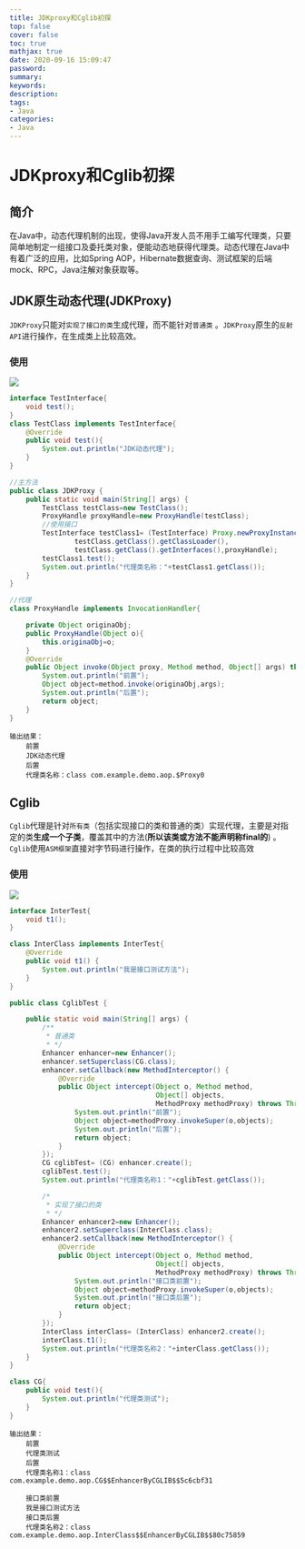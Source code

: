 ```yaml
---
title: JDKproxy和Cglib初探
top: false
cover: false
toc: true
mathjax: true
date: 2020-09-16 15:09:47
password:
summary:
keywords:
description:
tags:
- Java
categories:
- Java
---
```


# JDKproxy和Cglib初探



## 简介

在Java中，动态代理机制的出现，使得Java开发人员不用手工编写代理类，只要简单地制定一组接口及委托类对象，便能动态地获得代理类。动态代理在Java中有着广泛的应用，比如Spring AOP，Hibernate数据查询、测试框架的后端mock、RPC，Java注解对象获取等。

## JDK原生动态代理(JDKProxy)

`JDKProxy`只能对`实现了接口的类`生成代理，而不能针对`普通类` 。`JDKProxy`原生的`反射API`进行操作，在生成类上比较高效。

### 使用

![](https://cdn.jsdelivr.net/gh/greycodee/images@main/images/2021/10/08/20200729000830.png)

```java
interface TestInterface{
    void test();
}
class TestClass implements TestInterface{
    @Override
    public void test(){
        System.out.println("JDK动态代理");
    }
}

//主方法
public class JDKProxy {
    public static void main(String[] args) {
        TestClass testClass=new TestClass();
        ProxyHandle proxyHandle=new ProxyHandle(testClass);
        //使用接口
        TestInterface testClass1= (TestInterface) Proxy.newProxyInstance(
                testClass.getClass().getClassLoader(),
                testClass.getClass().getInterfaces(),proxyHandle);
        testClass1.test();
        System.out.println("代理类名称："+testClass1.getClass());
    }
}

//代理
class ProxyHandle implements InvocationHandler{

    private Object originaObj;
    public ProxyHandle(Object o){
        this.originaObj=o;
    }
    @Override
    public Object invoke(Object proxy, Method method, Object[] args) throws Throwable {
        System.out.println("前置");
        Object object=method.invoke(originaObj,args);
        System.out.println("后置");
        return object;
    }
}
```

```
输出结果：
	前置
    JDK动态代理
    后置
    代理类名称：class com.example.demo.aop.$Proxy0
```



## Cglib

`Cglib`代理是针对`所有类`（包括实现接口的类和普通的类）实现代理，主要是对指定的类**生成一个子类**，覆盖其中的方法(**所以该类或方法不能声明称final的**) 。`Cglib`使用`ASM框架`直接对字节码进行操作，在类的执行过程中比较高效

### 使用

![](https://cdn.jsdelivr.net/gh/greycodee/images@main/images/2021/10/08/20200729001250.png)

```java
interface InterTest{
    void t1();
}

class InterClass implements InterTest{
    @Override
    public void t1() {
        System.out.println("我是接口测试方法");
    }
}

public class CglibTest {

    public static void main(String[] args) {
        /**
         * 普通类
         * */
        Enhancer enhancer=new Enhancer();
        enhancer.setSuperclass(CG.class);
        enhancer.setCallback(new MethodInterceptor() {
            @Override
            public Object intercept(Object o, Method method,
                                    Object[] objects,
                                    MethodProxy methodProxy) throws Throwable {
                System.out.println("前置");
                Object object=methodProxy.invokeSuper(o,objects);
                System.out.println("后置");
                return object;
            }
        });
        CG cglibTest= (CG) enhancer.create();
        cglibTest.test();
        System.out.println("代理类名称1："+cglibTest.getClass());

        /*
         * 实现了接口的类
         * */
        Enhancer enhancer2=new Enhancer();
        enhancer2.setSuperclass(InterClass.class);
        enhancer2.setCallback(new MethodInterceptor() {
            @Override
            public Object intercept(Object o, Method method,
                                    Object[] objects,
                                    MethodProxy methodProxy) throws Throwable {
                System.out.println("接口类前置");
                Object object=methodProxy.invokeSuper(o,objects);
                System.out.println("接口类后置");
                return object;
            }
        });
        InterClass interClass= (InterClass) enhancer2.create();
        interClass.t1();
        System.out.println("代理类名称2："+interClass.getClass());
    }
}

class CG{
    public void test(){
        System.out.println("代理类测试");
    }
}
```

```
输出结果：
	前置
    代理类测试
    后置
    代理类名称1：class com.example.demo.aop.CG$$EnhancerByCGLIB$$5c6cbf31
    
    接口类前置
    我是接口测试方法
    接口类后置
    代理类名称2：class com.example.demo.aop.InterClass$$EnhancerByCGLIB$$80c75859

```
